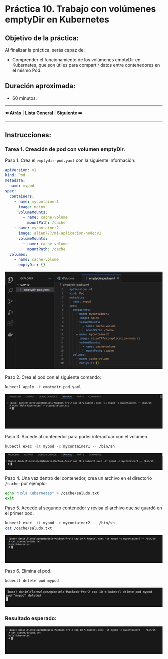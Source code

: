 # Práctica 10. Trabajo con volúmenes emptyDir en Kubernetes

## Objetivo de la práctica:
Al finalizar la práctica, serás capaz de:
- Comprender el funcionamiento de los volúmenes emptyDir en Kubernetes, que son útiles para compartir datos entre contenedores en el mismo Pod.

## Duración aproximada:
- 60 minutos.

---

**[⬅️ Atrás]()** | **[Lista General]()** | **[Siguiente ➡️]()**

---

## Instrucciones:

### Tarea 1. Creación de pod con volumen emptyDir.

Paso 1. Crea el `emptydir-pod.yaml` con la siguiente información:

```yaml
apiVersion: v1
kind: Pod
metadata:
  name: mypod
spec:
  containers:
    - name: mycontainer1
      image: nginx
      volumeMounts:
        - name: cache-volume
          mountPath: /cache
    - name: mycontainer2
      image: alien777/mi-aplicacion-node:v1
      volumeMounts:
        - name: cache-volume
          mountPath: /cache
  volumes:
    - name: cache-volume
      emptyDir: {}
```

![emptydir-pod-file.png](../images/emptydir-pod-file.png)

Paso 2. Crea el pod con el siguiente comando:

```bash
kubectl apply -f emptydir-pod.yaml
```

![cap10_file_at_k8s.png](../images/cap10_file_at_k8s.png)

Paso 3. Accede al contenedor para poder interactuar con el volumen.

```bash
kubectl exec -it mypod -c mycontainer1 -- /bin/sh
```

![cap10_exec_entry_info.png](../images/cap10_exec_entry_info.png)

Paso 4. Una vez dentro del contenedor, crea un archivo en el directorio `/cache`; por ejemplo:

```bash
echo "Hola Kubernetes" > /cache/saludo.txt
exit
```

Paso 5. Accede al segundo contenedor y revisa el archivo que se guardó en el primer pod.

```bash
kubectl exec -it mypod -c mycontainer2 -- /bin/sh
cat /cache/saludo.txt
```

![cap10_archive_tex.png](../images/cap10_archive_tex.png)

Paso 6. Elimina el pod.

```bash
kubectl delete pod mypod
```

![cap10_final_delete.png](../images/cap10_final_delete.png)

### Resultado esperado:

![cap10_archive_tex.png](../images/cap10_archive_tex.png)
